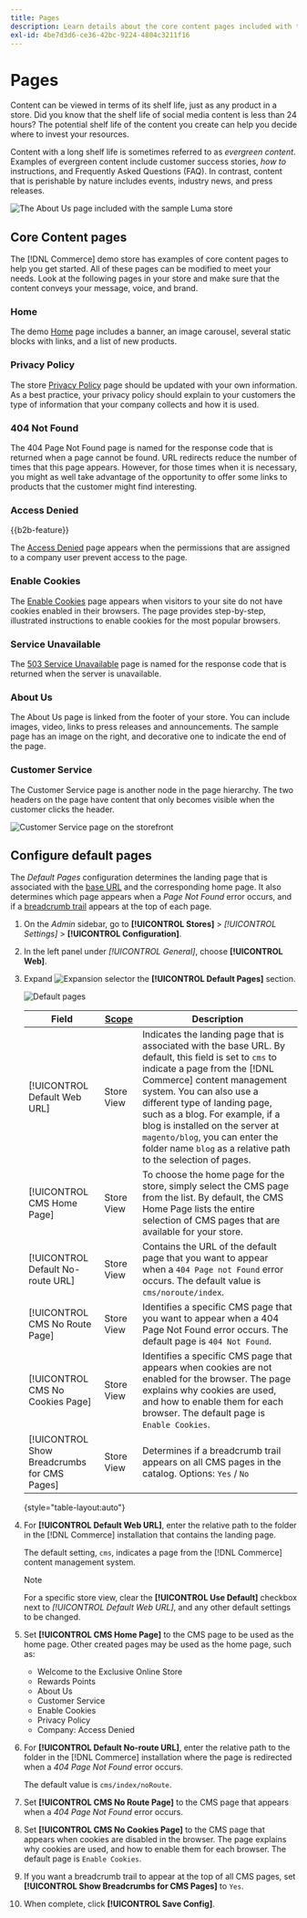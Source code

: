```yaml
---
title: Pages
description: Learn details about the core content pages included with the [!DNL Commerce] demo store, and changing the Default Pages configuration.
exl-id: 4be7d3d6-ce36-42bc-9224-4804c3211f16
---
```

# Pages

Content can be viewed in terms of its shelf life, just as any product in a store. Did you know that the shelf life of social media content is less than 24 hours? The potential shelf life of the content you create can help you decide where to invest your resources.

Content with a long shelf life is sometimes referred to as _evergreen content_. Examples of evergreen content include customer success stories, _how to_ instructions, and Frequently Asked Questions (FAQ). In contrast, content that is perishable by nature includes events, industry news, and press releases.

![The About Us page included with the sample Luma store ](./assets/storefront-about-us.png)<!-- zoom -->

## Core Content pages

The [!DNL Commerce] demo store has examples of core content pages to help you get started. All of these pages can be modified to meet your needs. Look at the following pages in your store and make sure that the content conveys your message, voice, and brand.

### Home

The demo [Home](../getting-started/storefront.md#home-page) page includes a banner, an image carousel, several static blocks with links, and a list of new products.

### Privacy Policy

The store [Privacy Policy](../getting-started/privacy-policy.md) page should be updated with your own information. As a best practice, your privacy policy should explain to your customers the type of information that your company collects and how it is used.

### 404 Not Found

The 404 Page Not Found page is named for the response code that is returned when a page cannot be found. URL redirects reduce the number of times that this page appears. However, for those times when it is necessary, you might as well take advantage of the opportunity to offer some links to products that the customer might find interesting.

### Access Denied

{{b2b-feature}}

The [Access Denied](../b2b/account-company-roles-permissions.md) page appears when the permissions that are assigned to a company user prevent access to the page.

### Enable Cookies

The [Enable Cookies](../getting-started/compliance-cookie-law.md) page appears when visitors to your site do not have cookies enabled in their browsers. The page provides step-by-step, illustrated instructions to enable cookies for the most popular browsers.

### Service Unavailable

The [503 Service Unavailable](https://docs.magento.com/user-guide/configuration/general/general.html) page is named for the response code that is returned when the server is unavailable.

### About Us

The About Us page is linked from the footer of your store. You can include images, video, links to press releases and announcements. The sample page has an image on the right, and decorative one to indicate the end of the page.

### Customer Service

The Customer Service page is another node in the page hierarchy. The two headers on the page have content that only becomes visible when the customer clicks the header.

![Customer Service page on the storefront](./assets/storefront-customer-service.png)<!-- zoom -->

## Configure default pages

The _Default Pages_ configuration determines the landing page that is associated with the [base URL](https://docs.magento.com/user-guide/stores/store-urls.html) and the corresponding home page. It also determines which page appears when a _Page Not Found_ error occurs, and if a [breadcrumb trail](../catalog/navigation-breadcrumb-trail.md) appears at the top of each page.

1. On the _Admin_ sidebar, go to  **[!UICONTROL Stores]** > _[!UICONTROL Settings]_ > **[!UICONTROL Configuration]**.

1. In the left panel under _[!UICONTROL General]_, choose **[!UICONTROL Web]**.

1. Expand ![Expansion selector](../assets/icon-display-expand.png) the **[!UICONTROL Default Pages]** section.

   ![Default pages](./assets/web-default-pages.png)<!-- zoom -->

   |Field|[Scope](../getting-started/websites-stores-views.md#scope-settings)|Description|
   |--- |--- |--- |
   |[!UICONTROL Default Web URL]|Store View|Indicates the landing page that is associated with the base URL. By default, this field is set to `cms` to indicate a page from the [!DNL Commerce] content management system. You can also use a different type of landing page, such as a blog. For example, if a blog is installed on the server at `magento/blog`, you can enter the folder name `blog` as a relative path to the selection of pages.|
   |[!UICONTROL CMS Home Page]|Store View|To choose the home page for the store, simply select the CMS page from the list. By default, the CMS Home Page lists the entire selection of CMS pages that are available for your store.|
   |[!UICONTROL Default No-route URL]|Store View|Contains the URL of the default page that you want to appear when a `404 Page not Found` error occurs. The default value is `cms/noroute/index`.|
   |[!UICONTROL CMS No Route Page]|Store View|Identifies a specific CMS page that you want to appear when a 404 Page Not Found error occurs. The default page is `404 Not Found`.|
   |[!UICONTROL CMS No Cookies Page]|Store View|Identifies a specific CMS page that appears when cookies are not enabled for the browser. The page explains why cookies are used, and how to enable them for each browser. The default page is `Enable Cookies`.|
   |[!UICONTROL Show Breadcrumbs for CMS Pages]|Store View|Determines if a breadcrumb trail appears on all CMS pages in the catalog. Options: `Yes` / `No`|

   {style="table-layout:auto"}

1. For **[!UICONTROL Default Web URL]**, enter the relative path to the folder in the [!DNL Commerce] installation that contains the landing page.

   The default setting, `cms`, indicates a page from the [!DNL Commerce] content management system.

   >[!NOTE]
   >
   >For a specific store view, clear the **[!UICONTROL Use Default]** checkbox next to _[!UICONTROL Default Web URL]_, and any other default settings to be changed.

1. Set **[!UICONTROL CMS Home Page]** to the CMS page to be used as the home page. Other created pages may be used as the home page, such as:

   - Welcome to the Exclusive Online Store
   - Rewards Points
   - About Us
   - Customer Service
   - Enable Cookies
   - Privacy Policy
   - Company: Access Denied

1. For **[!UICONTROL Default No-route URL]**, enter the relative path to the folder in the [!DNL Commerce] installation where the page is redirected when a _404 Page Not Found_ error occurs.

   The default value is `cms/index/noRoute`.

1. Set **[!UICONTROL CMS No Route Page]** to the CMS page that appears when a _404 Page Not Found_ error occurs.

1. Set **[!UICONTROL CMS No Cookies Page]** to the CMS page that appears when cookies are disabled in the browser. The page explains why cookies are used, and how to enable them for each browser. The default page is `Enable Cookies`.

1. If you want a breadcrumb trail to appear at the top of all CMS pages, set **[!UICONTROL Show Breadcrumbs for CMS Pages]** to `Yes`.

1. When complete, click **[!UICONTROL Save Config]**.
